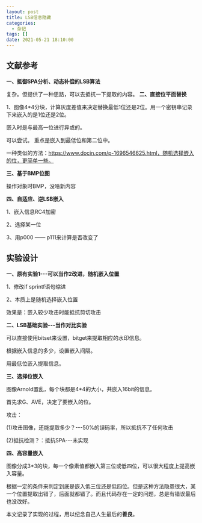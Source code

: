 ```yaml
---
layout: post
title: LSB信息隐藏
categories:
  - 杂记
tags: []
date: 2021-05-21 18:10:00
---
```


## 文献参考

**一、抵御SPA分析、动态补偿的LSB算法**

复杂。但提供了一种思路，可以去抵抗一下提取的内容。
**二、直接位平面替换**

1、图像4\*4分块，计算灰度差值来决定替换最低1位还是2位。用一个密钥串记录下来嵌入的是1位还是2位。

嵌入时是与最高一位进行异或的。

可以尝试。 重点是嵌入到最低位和第二位中。



一种类似的方法：https://www.docin.com/p-1696546625.html，随机选择嵌入的位，更简单一些。



**三、基于BMP位图**

操作对象时BMP，没啥新内容



**四、自适应、逆LSB嵌入**

1、嵌入信息RC4加密

2、选择某一位

3、用p000 —— p111来计算是否改变了

## 实验设计

**一、原有实验1---可以当作2改进，随机嵌入位置**

1、修改if sprintf语句缩进

2、本质上是随机选择嵌入位置

效果是：嵌入较少攻击时能抵抗剪切攻击



**二、LSB基础实验---当作对比实验**

可以直接使用bitset来设置，bitget来提取相应的水印信息。

根据嵌入信息的多少，设置嵌入间隔。

用最低位嵌入提取信息。



**三、选择位嵌入**

图像Arnold置乱，每个块都是4\*4的大小，共嵌入16bit的信息。

首先求G、AVE，决定了要嵌入的位。

攻击：

(1)攻击图像，还能提取多少？---50%的误码率，所以抵抗不了任何攻击

(2)抵抗检测？：抵抗SPA---未实现


**四、高容量嵌入**

图像分成3\*3的块，每一个像素值都嵌入第三位或低四位，可以很大程度上提高嵌入容量。

根据一定的条件来判定到底是嵌入低三位还是低四位。但是这种方法隐患很大，某一个位置提取出错了，后面就都错了。而且代码存在一定的问题，总是有错误最后也没改好。



本文记录了实现的过程，用以纪念自己人生最后的**善良**。
